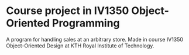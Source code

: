 # Course project in IV1350 Object-Oriented Programming
A program for handling sales at an arbitrary store. Made in course IV1350 Object-Oriented Design at KTH Royal Institute of Technology. 
